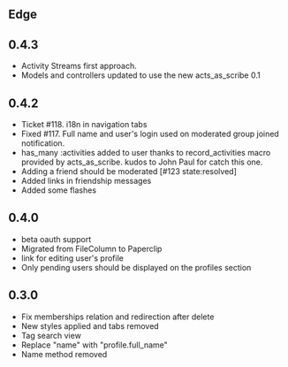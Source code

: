 Edge
----

0.4.3
----
* Activity Streams first approach.
* Models and controllers updated to use the new acts_as_scribe 0.1 

0.4.2
----
* Ticket #118. i18n in navigation tabs
* Fixed #117. Full name and user's login used on moderated group joined notification.
* has_many :activities added to user thanks to record\_activities macro provided by acts\_as\_scribe. kudos to John Paul for catch this one.
* Adding a friend should be moderated [#123 state:resolved]
* Added links in friendship messages
* Added some flashes

0.4.0
----
* beta oauth support
* Migrated from FileColumn to Paperclip
* link for editing user's profile
* Only pending users should be displayed on the profiles section


0.3.0
----
* Fix memberships relation and redirection after delete
* New styles applied and tabs removed
* Tag search view
* Replace "name" with "profile.full_name"
* Name method removed
